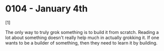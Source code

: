 # 0104 - January 4th

[1]

The only way to truly grok something is to build it from scratch. Reading a lot about something doesn't really help much in actually grokking it. If one wants to be a builder of something, then they need to learn it by building.
